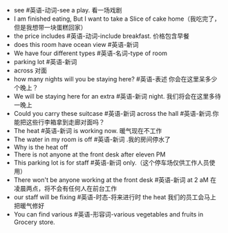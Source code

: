 - see #英语-动词-see a play. 看一场戏剧
- I am finished eating, But I want to take a Slice of cake home（我吃完了，但是我想带一块蛋糕回家）
- the price includes #英语-动词-include breakfast. 价格包含早餐
-  does this room have ocean view #英语-新词 
- We have four different types #英语-名词-type of room
- parking lot #英语-新词 
- across 对面
- how many nights will you be staying here? #英语-表述 你会在这里呆多少个晚上？
- We will be staying here for an extra #英语-新词  night. 我们将会在这里多待一晚上
-  Could you carry these suitcase #英语-新词  across the hall #英语-新词.你能把这些行李箱拿到走廊对面吗？
- The heat #英语-新词 is working now. 暖气现在不工作
- The water in my room is off #英语-新词 .我的房间停水了
- Why is the heat off
- There is not anyone at the front desk after eleven PM
- This parking lot is for staff #英语-新词 only.（这个停车场仅供工作人员使用）
- There won't be anyone working at the front desk #英语-新词  at 2 aM 在凌晨两点，将不会有任何人在前台工作
- our staff will be fixing #英语-时态-将来进行时 the heat 我们的员工会马上把暖气修好
- You can find various #英语-形容词-various  vegetables and fruits in Grocery store.